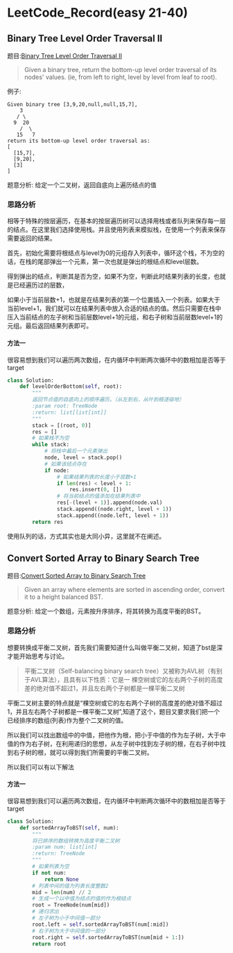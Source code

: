 # LeetCode_Record(easy 21-40)


## Binary Tree Level Order Traversal II
题目:[Binary Tree Level Order Traversal II](https://leetcode.com/problems/binary-tree-level-order-traversal-ii/description/)

>Given a binary tree, return the bottom-up level order traversal of its nodes' values. (ie, from left to right, level by level from leaf to root).

例子:
```text
Given binary tree [3,9,20,null,null,15,7],
    3
   / \
  9  20
    /  \
   15   7
return its bottom-up level order traversal as:
[
  [15,7],
  [9,20],
  [3]
]
```

题意分析:
给定一个二叉树，返回自底向上遍历结点的值

###  思路分析
相等于特殊的按层遍历，在基本的按层遍历树可以选择用栈或者队列来保存每一层的结点。在这里我们选择使用栈。并且使用列表来模拟栈，在使用一个列表来保存需要返回的结果。

首先，初始化需要将根结点与level为0的元组存入列表中，循环这个栈，不为空的话，在栈的尾部弹出一个元素，第一次也就是弹出的根结点和level层数。

得到弹出的结点，判断其是否为空，如果不为空，判断此时结果列表的长度，也就是已经遍历过的层数，

如果小于当前层数+1，也就是在结果列表的第一个位置插入一个列表。如果大于当前level+1，我们就可以在结果列表中放入合适的结点的值。然后只需要在栈中压入当前结点的左子树和当前层数level+1的元组，和右子树和当前层数level+1的元组。最后返回结果列表即可。

#### 方法一
 很容易想到我们可以遍历两次数组，在内循环中判断两次循环中的数相加是否等于target
```python
class Solution:
    def levelOrderBottom(self, root):
        """
        返回节点值的自底向上的顺序遍历。（从左到右，从叶到根逐级地）
        :param root: TreeNode
        :return: list[list[int]]
        """
        stack = [(root, 0)]
        res = []
        # 如果栈不为空
        while stack:
            # 将栈中最后一个元素弹出
            node, level = stack.pop()
            # 如果该结点存在
            if node:
                # 如果结果列表的长度小于层数+1
                if len(res) < level + 1:
                    res.insert(0, [])
                # 将当前结点的值添加在结果列表中
                res[-(level + 1)].append(node.val)
                stack.append((node.right, level + 1))
                stack.append((node.left, level + 1))
        return res
```
使用队列的话，方式其实也是大同小异，这里就不在阐述。


## Convert Sorted Array to Binary Search Tree
题目:[Convert Sorted Array to Binary Search Tree](https://leetcode.com/problems/convert-sorted-array-to-binary-search-tree/description/)

>Given an array where elements are sorted in ascending order, convert it to a height balanced BST.


题意分析:
给定一个数组，元素按升序排序，将其转换为高度平衡的BST。

###  思路分析
想要转换成平衡二叉树，首先我们需要知道什么叫做平衡二叉树，知道了bst是深才能开始思考与讨论。
>平衡二叉树（Self-balancing binary search tree）又被称为AVL树（有别于AVL算法），且具有以下性质：它是一 棵空树或它的左右两个子树的高度差的绝对值不超过1，并且左右两个子树都是一棵平衡二叉树

平衡二叉树主要的特点就是“棵空树或它的左右两个子树的高度差的绝对值不超过1，并且左右两个子树都是一棵平衡二叉树”,知道了这个，题目又要求我们把一个已经排序的数组(列表)作为整个二叉树的值。

所以我们可以找出数组中的中值，把他作为根，把小于中值的作为左子树，大于中值的作为右子树，在利用递归的思想，从左子树中找到左子树的根，在右子树中找到右子树的根，就可以得到我们所需要的平衡二叉树。

所以我们可以有以下解法
#### 方法一
 很容易想到我们可以遍历两次数组，在内循环中判断两次循环中的数相加是否等于target
```python
class Solution:
    def sortedArrayToBST(self, num):
        """
        将已排序的数组转换为高度平衡二叉树
        :param num: list[int]
        :return: TreeNode
        """
        # 如果列表为空
        if not num:
            return None
        # 列表中间的值为列表长度整数2
        mid = len(num) // 2
        # 生成一个以中值为结点的值的作为根结点
        root = TreeNode(num[mid])
        # 递归求出
        # 左子树为小于中间值一部分
        root.left = self.sortedArrayToBST(num[:mid])
        # 右子树为大于中间值的一部分
        root.right = self.sortedArrayToBST(num[mid + 1:])
        return root
```